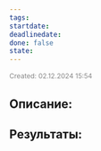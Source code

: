 ```yaml
---
tags: 
startdate: 
deadlinedate: 
done: false
state:
---
```

<span style="font-size:12px; color:#888888;">Created: 02.12.2024 15:54</span>

## Описание:


## Результаты:


